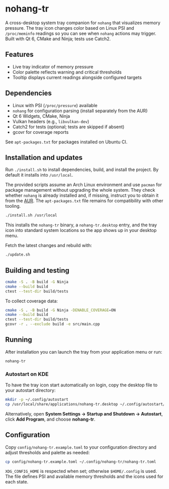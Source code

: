 # nohang-tr

A cross-desktop system tray companion for `nohang` that visualizes memory
pressure. The tray icon changes color based on Linux PSI and
`/proc/meminfo` readings so you can see when `nohang` actions may trigger.
Built with Qt 6, CMake and Ninja; tests use Catch2.

## Features

- Live tray indicator of memory pressure
- Color palette reflects warning and critical thresholds
- Tooltip displays current readings alongside configured targets

## Dependencies

- Linux with PSI (`/proc/pressure`) available
- `nohang` for configuration parsing (install separately from the AUR)
- Qt 6 Widgets, CMake, Ninja
- Vulkan headers (e.g., `libvulkan-dev`)
- Catch2 for tests (optional; tests are skipped if absent)
- gcovr for coverage reports

See `apt-packages.txt` for packages installed on Ubuntu CI.

## Installation and updates

Run `./install.sh` to install dependencies, build, and install the project. By default it installs into `/usr/local`.

The provided scripts assume an Arch Linux environment and use `pacman` for
package management without upgrading the whole system. They check whether
`nohang` is already installed and, if missing, instruct you to obtain it from
the [AUR](https://aur.archlinux.org/packages/nohang). The `apt-packages.txt`
file remains for compatibility with other tooling.

```bash
./install.sh /usr/local
```

This installs the `nohang-tr` binary, a `nohang-tr.desktop` entry, and the tray icon into standard system locations so the app shows up in your desktop menu.

Fetch the latest changes and rebuild with:

```bash
./update.sh
```


## Building and testing

```bash
cmake -S . -B build -G Ninja
cmake --build build
ctest --test-dir build/tests
```

To collect coverage data:

```bash
cmake -S . -B build -G Ninja -DENABLE_COVERAGE=ON
cmake --build build
ctest --test-dir build/tests
gcovr -r . --exclude build -e src/main.cpp
```

## Running

After installation you can launch the tray from your application menu or run:

```bash
nohang-tr
```

### Autostart on KDE

To have the tray icon start automatically on login, copy the desktop file to your autostart directory:

```bash
mkdir -p ~/.config/autostart
cp /usr/local/share/applications/nohang-tr.desktop ~/.config/autostart/
```

Alternatively, open **System Settings → Startup and Shutdown → Autostart**, click **Add Program**, and choose **nohang-tr**.

## Configuration

Copy `config/nohang-tr.example.toml` to your configuration directory and
adjust thresholds and palette as needed:

```bash
cp config/nohang-tr.example.toml ~/.config/nohang-tr/nohang-tr.toml
```

`XDG_CONFIG_HOME` is respected when set; otherwise `$HOME/.config` is used.
The file defines PSI and available memory thresholds and the icons used for
each state.


